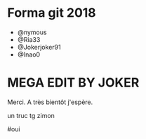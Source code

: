 # Forma git 2018

- @nymous
- @Ria33
- @Jokerjoker91
- @Inao0

# MEGA EDIT BY JOKER
Merci. A très bientôt j'espère.

un truc
tg zimon

#oui
